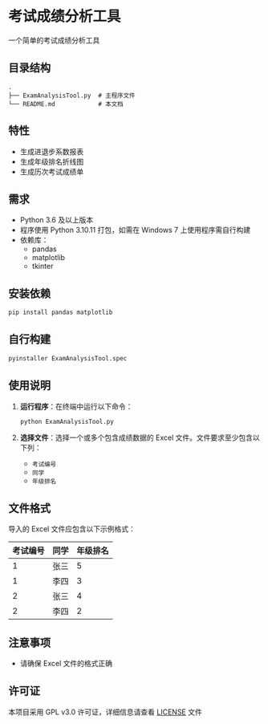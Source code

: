 # 考试成绩分析工具

一个简单的考试成绩分析工具

## 目录结构

```
.
├── ExamAnalysisTool.py  # 主程序文件
└── README.md            # 本文档
```

## 特性

- 生成进退步系数报表
- 生成年级排名折线图
- 生成历次考试成绩单

## 需求

- Python 3.6 及以上版本
- 程序使用 Python 3.10.11 打包，如需在 Windows 7 上使用程序需自行构建
- 依赖库：
  - pandas
  - matplotlib
  - tkinter

## 安装依赖

```bash
pip install pandas matplotlib
```

## 自行构建

```bash
pyinstaller ExamAnalysisTool.spec
```

## 使用说明

1. **运行程序**：在终端中运行以下命令：

   ```bash
   python ExamAnalysisTool.py
   ```

2. **选择文件**：选择一个或多个包含成绩数据的 Excel 文件。文件要求至少包含以下列：
   - `考试编号`
   - `同学`
   - `年级排名`

## 文件格式

导入的 Excel 文件应包含以下示例格式：

| 考试编号 | 同学   | 年级排名 |
|----------|--------|----------|
| 1        | 张三  | 5        |
| 1        | 李四  | 3        |
| 2        | 张三  | 4        |
| 2        | 李四  | 2        |

## 注意事项

- 请确保 Excel 文件的格式正确

## 许可证

本项目采用 GPL v3.0 许可证，详细信息请查看 [LICENSE](LICENSE) 文件
